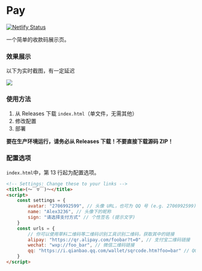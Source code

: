 # Pay

[![Netlify Status](https://api.netlify.com/api/v1/badges/7badc2ac-2e40-4ed2-8df5-704a25fc921d/deploy-status)](https://app.netlify.com/sites/al-pay/deploys)

一个简单的收款码展示页。

### 效果展示

以下为实时截图，有一定延迟

![](https://s0.wp.com/mshots/v1/https://al-pay.netlify.app/?w=600&h=400)

### 使用方法

1. 从 Releases 下载 `index.html`（单文件，无需其他）
2. 修改配置
3. 部署

**要在生产环境运行，请务必从 Releases 下载！不要直接下载源码 ZIP！**

### 配置选项

`index.html`中，第 13 行起为配置选项。

```html
<!-- Settings: Change these to your links -->
<title>(～￣▽￣)～</title>
<script>
    const settings = {
        avatar: "2706992599", // 头像 URL，也可为 QQ 号 (e.g. 2706992599) 或 Github 用户名 (e.g. alex3236)
        name: "Alex3236", // 头像下的昵称
        sign: "请选择支付方式" // 个性签名 (提示文字)
    }
    const urls = {
        // 你可以使用草料二维码等二维码识别工具识别二维码，获取其中的链接
        alipay: "https://qr.alipay.com/foobar?t=0", // 支付宝二维码链接
        wechat: "wxp://foo_bar", // 微信二维码链接
        qq: "https://i.qianbao.qq.com/wallet/sqrcode.htm?foo=bar" // QQ 二维码链接
    }
</script>
```